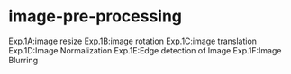# image-pre-processing
Exp.1A:image resize
Exp.1B:image rotation
Exp.1C:image translation
Exp.1D:Image Normalization
Exp.1E:Edge detection of Image
Exp.1F:Image Blurring
